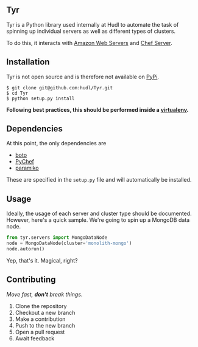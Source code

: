 ## Tyr

Tyr is a Python library used internally at Hudl to automate the task of spinning
up individual servers as well as different types of clusters.

To do this, it interacts with [Amazon Web Servers](https://aws.amazon.com) and
[Chef Server](https://www.chef.io/).

## Installation

Tyr is not open source and is therefore not available on
[PyPi](https://pypi.python.org/pypi).

```
$ git clone git@github.com:hudl/Tyr.git
$ cd Tyr
$ python setup.py install
```

__Following best practices, this should be performed inside a
[virtualenv](https://github.com/pypa/virtualenv).__

## Dependencies

At this point, the only dependencies are

- [boto](https://github.com/boto/boto)
- [PyChef](https://github.com/coderanger/pychef)
- [paramiko](http://www.paramiko.org/)

These are specified in the `setup.py` file and will automatically be installed.

## Usage

Ideally, the usage of each server and cluster type should be documented.
However, here's a quick sample. We're going to spin up a MongoDB data node.

``` python
from tyr.servers import MongoDataNode
node = MongoDataNode(cluster='monolith-mongo')
node.autorun()
```

Yep, that's it. Magical, right?

## Contributing

_Move fast, **don't** break things_.

1. Clone the repository
2. Checkout a new branch
3. Make a contribution
4. Push to the new branch
5. Open a pull request
6. Await feedback
